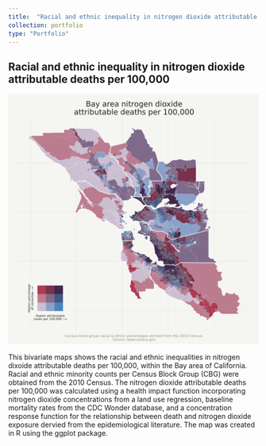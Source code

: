 ```yaml
---
title:  "Racial and ethnic inequality in nitrogen dioxide attributable deaths"
collection: portfolio
type: "Portfolio"
---
```

## Racial and ethnic inequality in nitrogen dioxide attributable deaths per 100,000
<img src='/images/disparities.png'>

This bivariate maps shows the racial and ethnic inequalities in nitrogen dixoide attributable deaths per 100,000, within the Bay area of California. Racial and ethnic minority counts per Census Block Group (CBG) were obtained from the 2010 Census. The nitrogen dioxide attributable deaths per 100,000 was calculated using a health impact function incorporating nitrogen dioxide concentrations from a land use regression, baseline mortality rates from the CDC Wonder database, and a concentration response function for the relationship between death and nitrogen dioxide exposure dervied from the epidemiological literature. The map was created in R using the ggplot package.
